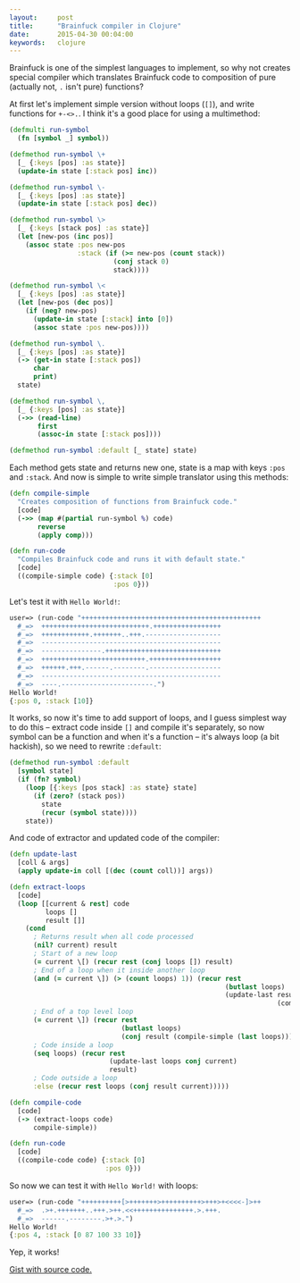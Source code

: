 ```yaml
---
layout:     post
title:      "Brainfuck compiler in Clojure"
date:       2015-04-30 00:04:00
keywords:   clojure
---
```


Brainfuck is one of the simplest languages to implement,
so why not creates special compiler which translates Brainfuck code
to composition of pure (actually not, `.` isn't pure) functions?

At first let's implement simple version without loops (`[]`),
and write functions for `+-<>.`. I think it's a good place for using
a multimethod:

~~~clojure
(defmulti run-symbol
  (fn [symbol _] symbol))

(defmethod run-symbol \+
  [_ {:keys [pos] :as state}]
  (update-in state [:stack pos] inc))

(defmethod run-symbol \-
  [_ {:keys [pos] :as state}]
  (update-in state [:stack pos] dec))

(defmethod run-symbol \>
  [_ {:keys [stack pos] :as state}]
  (let [new-pos (inc pos)]
    (assoc state :pos new-pos
                 :stack (if (>= new-pos (count stack))
                          (conj stack 0)
                          stack))))

(defmethod run-symbol \<
  [_ {:keys [pos] :as state}]
  (let [new-pos (dec pos)]
    (if (neg? new-pos)
      (update-in state [:stack] into [0])
      (assoc state :pos new-pos))))

(defmethod run-symbol \.
  [_ {:keys [pos] :as state}]
  (-> (get-in state [:stack pos])
      char
      print)
  state)

(defmethod run-symbol \,
  [_ {:keys [pos] :as state}]
  (->> (read-line)
       first
       (assoc-in state [:stack pos])))

(defmethod run-symbol :default [_ state] state)
~~~

Each method gets state and returns new one, state is a map with keys
`:pos` and `:stack`. And now is simple to write simple translator
using this methods:

~~~clojure
(defn compile-simple
  "Creates composition of functions from Brainfuck code." 
  [code]
  (->> (map #(partial run-symbol %) code)
       reverse
       (apply comp)))

(defn run-code
  "Compiles Brainfuck code and runs it with default state."
  [code]
  ((compile-simple code) {:stack [0]
                          :pos 0}))
~~~

Let's test it with `Hello World!`:

~~~clojure
user=> (run-code "+++++++++++++++++++++++++++++++++++++++++++++
  #_=>  +++++++++++++++++++++++++++.+++++++++++++++++
  #_=>  ++++++++++++.+++++++..+++.-------------------
  #_=>  ---------------------------------------------
  #_=>  ---------------.+++++++++++++++++++++++++++++
  #_=>  ++++++++++++++++++++++++++.++++++++++++++++++
  #_=>  ++++++.+++.------.--------.------------------
  #_=>  ---------------------------------------------
  #_=>  ----.-----------------------.")
Hello World!
{:pos 0, :stack [10]}
~~~

It works, so now it's time to add support of loops, and I guess simplest way to
do this &ndash; extract code inside `[]` and compile it's separately,
so now symbol can be a function and when it's a function
&ndash; it's always loop (a bit hackish), so we need to rewrite `:default`:

~~~clojure
(defmethod run-symbol :default
  [symbol state]
  (if (fn? symbol)
    (loop [{:keys [pos stack] :as state} state]
      (if (zero? (stack pos))
        state
        (recur (symbol state))))
    state))
~~~

And code of extractor and updated code of the compiler:

~~~clojure
(defn update-last
  [coll & args]
  (apply update-in coll [(dec (count coll))] args))

(defn extract-loops
  [code]
  (loop [[current & rest] code
         loops []
         result []]
    (cond
      ; Returns result when all code processed
      (nil? current) result
      ; Start of a new loop
      (= current \[) (recur rest (conj loops []) result)
      ; End of a loop when it inside another loop
      (and (= current \]) (> (count loops) 1)) (recur rest
                                                      (butlast loops)
                                                      (update-last result conj
                                                                   (compile-simple (last loops))))
      ; End of a top level loop
      (= current \]) (recur rest
                            (butlast loops)
                            (conj result (compile-simple (last loops))))
      ; Code inside a loop
      (seq loops) (recur rest
                         (update-last loops conj current)
                         result)
      ; Code outside a loop
      :else (recur rest loops (conj result current)))))

(defn compile-code
  [code]
  (-> (extract-loops code)
      compile-simple))

(defn run-code
  [code]
  ((compile-code code) {:stack [0]
                        :pos 0}))
~~~

So now we can test it with `Hello World!` with loops:

~~~clojure
user=> (run-code "++++++++++[>+++++++>++++++++++>+++>+<<<<-]>++
  #_=>  .>+.+++++++..+++.>++.<<+++++++++++++++.>.+++.
  #_=>  ------.--------.>+.>.")
Hello World!
{:pos 4, :stack [0 87 100 33 10]}
~~~

Yep, it works!

[Gist with source code.](https://gist.github.com/nvbn/fb823348f39ce8fca4f0)

